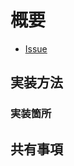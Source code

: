 # 概要

<!-- IssueのURLを記載してください -->

* [Issue]()

<!-- 本PRの主題を詳細に記載してください -->

## 実装方法

<!-- 実装方法を詳細に記載してください -->

### 実装箇所

<!-- 実装した箇所を録画もしくはスクリーンショットを添付してください -->

## 共有事項

<!-- 共有事項がある場合は記載してください -->
